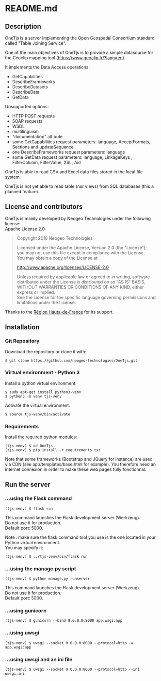 # README.md

## Description

OneTjs is a server implementing the Open Geospatial Consortium standard called "Table Joining Service".

One of the main objectives of OneTjs is to provide a simple datasource for the Céoclip mapping tool
(https://www.geoclip.fr/?lang=en).

It implements the Data Access operations:
* GetCapabilities
* DescribeFrameworks
* DescribeDatasets
* DescribeData
* GetData

Unsupported options:
* HTTP POST requests
* SOAP requests
* WSDL
* multilinguism
* "documentation" attibute
* some GetCapabilities request parameters: language, AcceptFormats, Sections and updateSequence
* one DescribeFrameworks request parameters: language
* some GetData request parameters: language, LinkageKeys , FilterColumn, FilterValue, XSL, Aid

OneTjs is able to read CSV and Excel data files stored in the local file system.

OneTjs is not yet able to read table (nor views) from SQL databases (this a planned feature).


## License and contributors

OneTjs is mainly developed by Neogeo Technologies under the following license:  
Apache License 2.0

> Copyright 2018 Neogeo Technologies  
>  
> Licensed under the Apache License, Version 2.0 (the "License");  
> you may not use this file except in compliance with the License.  
> You may obtain a copy of the License at  
>  
> http://www.apache.org/licenses/LICENSE-2.0
>  
> Unless required by applicable law or agreed to in writing, software  
> distributed under the License is distributed on an "AS IS" BASIS,  
> WITHOUT WARRANTIES OR CONDITIONS OF ANY KIND, either express or implied.  
> See the License for the specific language governing permissions and  
> limitations under the License.


Thanks to the [Région Hauts-de-France](http://www.hautsdefrance.fr/) for its support.


## Installation

### Git Repository

Download the repository or clone it with:

`$ git clone https://github.com/neogeo-technologies/OneTjs.git`


### Virtual environment - Python 3

Install a python virtual environment:

    $ sudo apt-get install python3-venv
    $ python3 -m venv tjs-venv

Activate the virtual environment:

    $ source tjs-venv/bin/activate


### Requirements

Install the required python modules:

    (tjs-venv) $ cd OneTjs
    (tjs-venv) $ pip install -r requirements.txt

Note that some frameworks (Bootstrap and JQuery for instance) are used via CDN (see app/templates/base.html for example). You therefore need an internet 
connexion in order to make these web pages fully fonctionnal.


## Run the server

### ...using the Flask command

    (tjs-venv) $ flask run

This command launches the Flask development server (Werkzeug).  
Do not use it for production.  
Default port: 5000.

Note : make sure the flask command tool you use is the one located in your Python virtual environment.  
You may specify it:

    (tjs-venv) $ ../tjs-venv/bin/flask run
    

### ...using the manage.py script

    (tjs-venv) $ python manage.py runserver

This command launches the Flask development server (Werkzeug).  
Do not use it for production.  
Default port: 5000.


### ...using gunicorn

    (tjs-venv) $ gunicorn --bind 0.0.0.0:8000 app.wsgi:app


### ...using uwsgi

    (tjs-venv) $ uwsgi --socket 0.0.0.0:8000 --protocol=http -w app.wsgi:app
    

### ...using uwsgi and an ini file

    (tjs-venv) $ uwsgi --socket 0.0.0.0:8000 --protocol=http --ini uwsgi.ini
